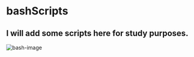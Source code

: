 # bashScripts

## I will add some scripts here for study purposes.

![bash-image](https://images3.alphacoders.com/824/82485.jpg)
